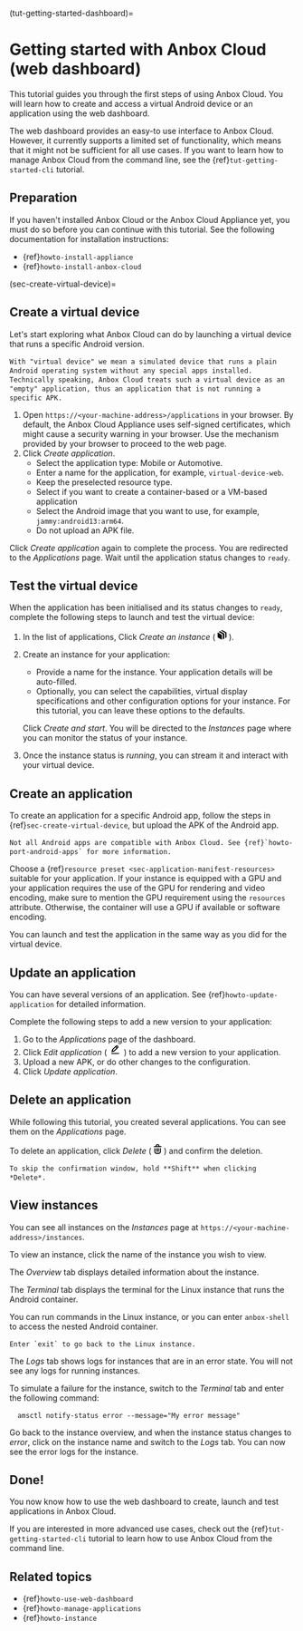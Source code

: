 (tut-getting-started-dashboard)=
# Getting started with Anbox Cloud (web dashboard)

This tutorial guides you through the first steps of using Anbox Cloud. You will learn how to create and access a virtual Android device or an application using the web dashboard.

The web dashboard provides an easy-to use interface to Anbox Cloud. However, it currently supports a limited set of functionality, which means that it might not be sufficient for all use cases. If you want to learn how to manage Anbox Cloud from the command line, see the {ref}`tut-getting-started-cli` tutorial.

## Preparation

If you haven't installed Anbox Cloud or the Anbox Cloud Appliance yet, you must do so before you can continue with this tutorial. See the following documentation for installation instructions:

- {ref}`howto-install-appliance`
- {ref}`howto-install-anbox-cloud`

(sec-create-virtual-device)=
## Create a virtual device

Let's start exploring what Anbox Cloud can do by launching a virtual device that runs a specific Android version.

```{note}
With "virtual device" we mean a simulated device that runs a plain Android operating system without any special apps installed. Technically speaking, Anbox Cloud treats such a virtual device as an "empty" application, thus an application that is not running a specific APK.
```

1. Open `https://<your-machine-address>/applications` in your browser. By default, the Anbox Cloud Appliance uses self-signed certificates, which might cause a security warning in your browser. Use the mechanism provided by your browser to proceed to the web page.
1. Click *Create application*.
   - Select the application type: Mobile or Automotive.
   - Enter a name for the application, for example, `virtual-device-web`.
   - Keep the preselected resource type.
   - Select if you want to create a container-based or a VM-based application
   - Select the Android image that you want to use, for example, `jammy:android13:arm64`.
   - Do not upload an APK file.

Click *Create application* again to complete the process. You are redirected to the *Applications* page. Wait until the application status changes to `ready`.

## Test the virtual device

When the application has been initialised and its status changes to `ready`, complete the following steps to launch and test the virtual device:

1. In the list of applications, Click *Create an instance* ( ![create an instance icon](/images/icons/create-instance-icon.png) ).

2. Create an instance for your application:

   - Provide a name for the instance. Your application details will be auto-filled.
   - Optionally, you can select the capabilities, virtual display specifications and other configuration options for your instance. For this tutorial, you can leave these options to the defaults.

   Click *Create and start*. You will be directed to the *Instances* page where you can monitor the status of your instance.

3. Once the instance status is *running*, you can stream it and interact with your virtual device.

## Create an application

To create an application for a specific Android app, follow the steps in {ref}`sec-create-virtual-device`, but upload the APK of the Android app.

```{important}
Not all Android apps are compatible with Anbox Cloud. See {ref}`howto-port-android-apps` for more information.
```

Choose a {ref}`resource preset <sec-application-manifest-resources>` suitable for your application. If your instance is equipped with a GPU and your application requires the use of the GPU for rendering and video encoding, make sure to mention the GPU requirement using the `resources` attribute. Otherwise, the container will use a GPU if available or software encoding.

You can launch and test the application in the same way as you did for the virtual device.

## Update an application

You can have several versions of an application. See {ref}`howto-update-application` for detailed information.

Complete the following steps to add a new version to your application:

1. Go to the *Applications* page of the dashboard.
2. Click *Edit application* (![edit application icon](/images/icons/edit-application-icon.png)) to add a new version to your application.
3. Upload a new APK, or do other changes to the configuration.
4. Click *Update application*.

## Delete an application

While following this tutorial, you created several applications. You can see them on the *Applications* page.

To delete an application, click *Delete* ( ![delete application icon](/images/icons/delete-icon.png) ) and confirm the deletion.

```{tip}
To skip the confirmation window, hold **Shift** when clicking *Delete*.
```

## View instances

You can see all instances on the *Instances* page at `https://<your-machine-address>/instances`.

To view an instance, click the name of the instance you wish to view. 

The *Overview* tab displays detailed information about the instance.

The *Terminal* tab displays the terminal for the Linux instance that runs the Android container.

   You can run commands in the Linux instance, or you can enter `anbox-shell` to access the nested Android container. 
   ```{tip}
   Enter `exit` to go back to the Linux instance.
   ```

The *Logs* tab shows logs for instances that are in an error state. You will not see any logs for running instances.

   To simulate a failure for the instance, switch to the *Terminal* tab and enter the following command:

      amsctl notify-status error --message="My error message"

   Go back to the instance overview, and when the instance status changes to *error*, click on the instance name and switch to the *Logs* tab. You can now see the error logs for the instance.

## Done!

You now know how to use the web dashboard to create, launch and test applications in Anbox Cloud.

If you are interested in more advanced use cases, check out the {ref}`tut-getting-started-cli` tutorial to learn how to use Anbox Cloud from the command line.

## Related topics

* {ref}`howto-use-web-dashboard`
* {ref}`howto-manage-applications`
* {ref}`howto-instance`
